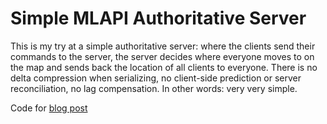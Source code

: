 # Simple MLAPI Authoritative Server
This is my try at a simple authoritative server: where the clients send their commands to the server, the server decides where everyone moves to on the map and sends back the location of all clients to everyone. There is no delta compression when serializing, no client-side prediction or server reconciliation, no lag compensation. In other words: very very simple.

Code for [blog post](http://darrellbircsak.com/2020/09/27/simple-mlapi-authoritative-server/)
